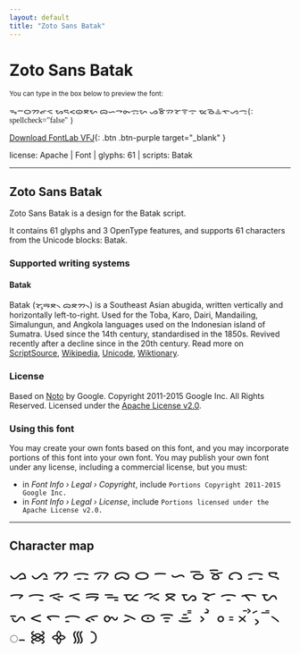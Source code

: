 ```yaml
---
layout: default
title: "Zoto Sans Batak"
---
```


# Zoto Sans Batak

<small>You can type in the box below to preview the font:</small>

<div contenteditable="true" class="texteditor" style="font-family: 'Zoto Sans Batak';">
ᯓᯇᯆᯂᯠᯑ ᯗᯍᯝᯣᯖᯛ ᯅᯈᯎᯡᯃᯜ ᯀᯊᯄᯘᯤᯙ ᯔᯉᯥᯚᯁᯏ{: spellcheck="false" }
</div>

[Download FontLab VFJ](https://downgit.github.io/#/home?url=https://github.com/fontlabcom/getgo-fonts/blob/main/getgo-fonts/apache/zotosans/zotosans-batak.vfj){: .btn .btn-purple target="_blank" }

license: Apache \| Font \| glyphs: 61 \| scripts: Batak

---


## Zoto Sans Batak

Zoto Sans Batak is a design for the Batak script.

It contains 61 glyphs and 3 OpenType features, and supports 61 characters from the Unicode blocks: Batak.


### Supported writing systems


#### Batak

Batak (ᯘᯮᯒᯖ᯲ ᯅᯖᯂ᯲) is a Southeast Asian abugida, written vertically and horizontally left-to-right. Used for the Toba, Karo, Dairi, Mandailing, Simalungun, and Angkola languages used on the Indonesian island of Sumatra. Used since the 14th century, standardised in the 1850s. Revived recently after a decline since in the 20th century. Read more on [ScriptSource](https://scriptsource.org/scr/Batk), [Wikipedia](https://en.wikipedia.org/wiki/ISO_15924:Batk), [Unicode](https://www.unicode.org/versions/Unicode13.0.0/ch17.pdf#G27226), [Wiktionary](https://en.wiktionary.org/wiki/Category:Batak_script).


### License

Based on [Noto](https://github.com/notofonts) by Google. Copyright 2011-2015 Google Inc. All Rights Reserved. Licensed under the [Apache License v2.0](https://www.apache.org/licenses/LICENSE-2.0.txt).

### Using this font

You may create your own fonts based on this font, and you may incorporate portions of this font into your own font. You may publish your own font under any license, including a commercial license, but you must:

- in _Font Info › Legal › Copyright_, include `Portions Copyright 2011-2015 Google Inc.`
- in _Font Info › Legal › License_, include `Portions licensed under the Apache License v2.0.`


---

## Character map

<div style="font-family: 'Zoto Sans Batak'; font-size: 2em;">
ᯀ ᯁ ᯂ ᯃ ᯄ ᯅ ᯆ ᯇ ᯈ ᯉ ᯊ ᯋ ᯌ ᯍ ᯎ ᯏ ᯐ ᯑ ᯒ ᯓ ᯔ ᯕ ᯖ ᯗ ᯘ ᯙ ᯚ ᯛ ᯜ ᯝ ᯞ ᯟ ᯠ ᯡ ᯢ ᯣ ᯤ ᯥ ᯦ ᯧ ᯨ ᯩ ᯪ ᯫ ᯬ ᯭ ᯮ ᯯ ᯰ ᯱ ᯲ ᯳ ᯼ ᯽ ᯾ ᯿
</div>

